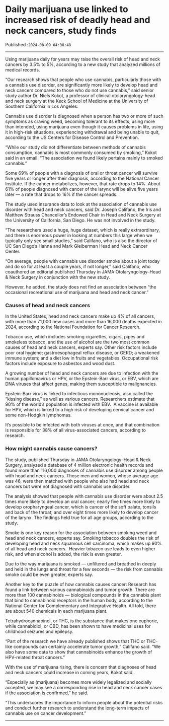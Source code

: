 # Daily marijuana use linked to increased risk of deadly head and neck cancers, study finds

Published :`2024-08-09 04:38:48`

---

Using marijuana daily for years may raise the overall risk of head and neck cancers by 3.5% to 5%, according to a new study that analyzed millions of medical records.

“Our research shows that people who use cannabis, particularly those with a cannabis use disorder, are significantly more likely to develop head and neck cancers compared to those who do not use cannabis,” said senior study author Dr. Niels Kokot, a professor of clinical otolaryngology-head and neck surgery at the Keck School of Medicine at the University of Southern California in Los Angeles.

Cannabis use disorder is diagnosed when a person has two or more of such symptoms as craving weed, becoming tolerant to its effects, using more than intended, using marijuana even though it causes problems in life, using it in high-risk situations, experiencing withdrawal and being unable to quit, according to the US Centers for Disease Control and Prevention.

“While our study did not differentiate between methods of cannabis consumption, cannabis is most commonly consumed by smoking,” Kokot said in an email. “The association we found likely pertains mainly to smoked cannabis.”

Some 69% of people with a diagnosis of oral or throat cancer will survive five years or longer after their diagnosis, according to the National Cancer Institute. If the cancer metabolizes, however, that rate drops to 14%. About 61% of people diagnosed with cancer of the larynx will be alive five years later — a rate that drops to 16% if the cancer spreads.

The study used insurance data to look at the association of cannabis use disorder with head and neck cancers, said Dr. Joseph Califano, the Iris and Matthew Strauss Chancellor’s Endowed Chair in Head and Neck Surgery at the University of California, San Diego. He was not involved in the study.

“The researchers used a huge, huge dataset, which is really extraordinary, and there is enormous power in looking at numbers this large when we typically only see small studies,” said Califano, who is also the director of UC San Diego’s Hanna and Mark Gleiberman Head and Neck Cancer Center.

“On average, people with cannabis use disorder smoke about a joint today and do so for at least a couple years, if not longer,” said Califano, who coauthored an editorial published Thursday in JAMA Otolaryngology–Head & Neck Surgery in conjunction with the new study.

However, he added, the study does not find an association between “the occasional recreational use of marijuana and head and neck cancer.”

### Causes of head and neck cancers

In the United States, head and neck cancers make up 4% of all cancers, with more than 71,000 new cases and more than 16,000 deaths expected in 2024, according to the National Foundation for Cancer Research.

Tobacco use, which includes smoking cigarettes, cigars, pipes and smokeless tobacco, and the use of alcohol are the two most common causes of head and neck cancers, experts say. Other risk factors include poor oral hygiene; gastroesophageal reflux disease, or GERD; a weakened immune system; and a diet low in fruits and vegetables. Occupational risk factors include exposure to asbestos and wood dust.

A growing number of head and neck cancers are due to infection with the human papillomavirus or HPV, or the Epstein-Barr virus, or EBV, which are DNA viruses that affect genes, making them susceptible to malignancies.

Epstein-Barr virus is linked to infectious mononucleosis, also called the “kissing disease,” as well as various cancers. Researchers estimate that 90% of the world’s population is infected with EBV.  A vaccine is available for HPV, which is linked to a high risk of developing cervical cancer and some non-Hodgkin lymphomas.

It’s possible to be infected with both viruses at once, and that combination is responsible for 38% of all virus-associated cancers, according to research.

### How might cannabis cause cancers?

The study, published Thursday in JAMA Otolaryngology–Head & Neck Surgery, analyzed a database of 4 million electronic health records and found more than 116,000 diagnoses of cannabis use disorder among people with head and neck cancers. Those men and women, whose average age was 46, were then matched with people who also had head and neck cancers but were not diagnosed with cannabis use disorder.

The analysis showed that people with cannabis use disorder were about 2.5 times more likely to develop an oral cancer; nearly five times more likely to develop oropharyngeal cancer, which is cancer of the soft palate, tonsils and back of the throat; and over eight times more likely to develop cancer of the larynx. The findings held true for all age groups, according to the study.

Smoke is one key reason for the association between smoking weed and head and neck cancers, experts say. Smoking tobacco doubles the risk of developing head and neck squamous cell carcinoma, which makes up 90% of all head and neck cancers.  Heavier tobacco use leads to even higher risk, and when alcohol is added, the risk is even greater.

Due to the way marijuana is smoked — unfiltered and breathed in deeply and held in the lungs and throat for a few seconds — the risk from cannabis smoke could be even greater, experts say.

Another key to the puzzle of how cannabis causes cancer: Research has found a link between various cannabinoids and tumor growth. There are more than 100 cannabinoids — biological compounds in the cannabis plant that bind to cannabinoid receptors in the human body, according to the National Center for Complementary and Integrative Health. All told, there are about 540 chemicals in each marijuana plant.

Tetrahydrocannabinol, or THC, is the substance that makes one euphoric, while cannabidiol, or CBD, has been shown to have medicinal uses for childhood seizures and epilepsy.

“Part of the research we have already published shows that THC or THC-like compounds can certainly accelerate tumor growth,” Califano said. “We also have some data to show that cannabinoids enhance the growth of HPV-related throat cancers.”

With the use of marijuana rising, there is concern that diagnoses of head and neck cancers could increase in coming years, Kokot said.

“Especially as (marijuana) becomes more widely legalized and socially accepted, we may see a corresponding rise in head and neck cancer cases if the association is confirmed,” he said.

“This underscores the importance to inform people about the potential risks and conduct further research to understand the long-term impacts of cannabis use on cancer development.”

---

